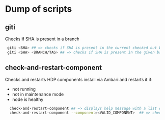 # Dump of scripts

## giti
Checks if SHA is present in a branch
 ```sh
  giti <SHA> ## => checks if SHA is present in the current checked out branch
  giti <SHA> <BRANCH/TAG> ## => checks if SHA is present in the given branch/tag
```

## check-and-restart-component
Checks and restarts HDP components install via Ambari and restarts it if:
- not running
- not in maintenance mode
- node is healthy
```sh
  check-and-restart-component ## => displays help message with a list of valid components
  check-and-restart-component --component=<VALID_COMPONENT>  ## => checks all host if the component is installed and restarts if the above criteria were met
  ```
